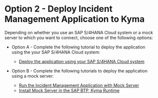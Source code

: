 # Option 2 - Deploy Incident Management Application to Kyma

Depending on whether you use an SAP S/4HANA Cloud system or a mock server to which you want to connect, choose one of the following options:

* Option A - Complete the following tutorial to deploy the application using the your SAP S/4HANA Cloud system:
   - [Deploy the application using your SAP S/4HANA Cloud system ](./deploy-app-to-kyma.md)

* Option B - Complete the following tutorials to deploy the application using a mock server:
   - [Run the Incident Management Application with Mock Server](./deploy-app-using-mock-kyma.md)
   - [Install Mock Server in the SAP BTP, Kyma Runtime](./install-mock-server-kyma.md)
   
